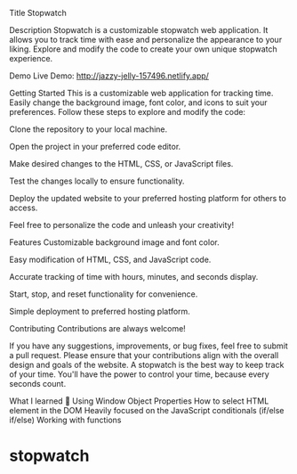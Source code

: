 Title
 Stopwatch

Description
 Stopwatch is a customizable stopwatch web application. It allows you to track time with ease and personalize the appearance to your liking. Explore and modify the code to create your own unique stopwatch experience.

Demo
Live Demo:
http://jazzy-jelly-157496.netlify.app/

Getting Started
This is a customizable web application for tracking time. Easily change the background image, font color, and icons to suit your preferences. Follow these steps to explore and modify the code:

Clone the repository to your local machine.

Open the project in your preferred code editor.

Make desired changes to the HTML, CSS, or JavaScript files.

Test the changes locally to ensure functionality.

Deploy the updated website to your preferred hosting platform for others to access.

Feel free to personalize the code and unleash your creativity!

Features
Customizable background image and font color.

Easy modification of HTML, CSS, and JavaScript code.

Accurate tracking of time with hours, minutes, and seconds display.

Start, stop, and reset functionality for convenience.

Simple deployment to preferred hosting platform.

Contributing
Contributions are always welcome!

If you have any suggestions, improvements, or bug fixes, feel free to submit a pull request. Please ensure that your contributions align with the overall design and goals of the website.
A stopwatch is the best way to keep track of your time. You'll have the power to control your time, because every seconds count.

What I learned 🧠
Using Window Object Properties
How to select HTML element in the DOM
Heavily focused on the JavaScript conditionals (if/else if/else)
Working with functions


# stopwatch
